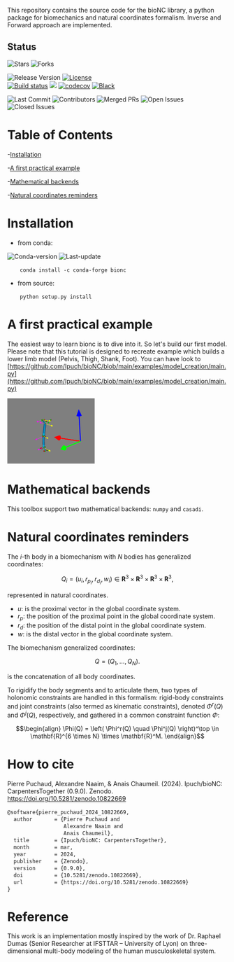
This repository contains the source code for the bioNC library, a python package for biomechanics and natural coordinates formalism.
Inverse and Forward approach are implemented.

## Status
![Stars](https://img.shields.io/github/stars/Ipuch/bioNC?style=social)
![Forks](https://img.shields.io/github/forks/Ipuch/bioNC?style=social)

![Release Version](https://img.shields.io/github/v/release/Ipuch/bioNC) <a href="https://opensource.org/licenses/MIT"><img src="https://img.shields.io/badge/license-MIT-success" alt="License"/></a>  
[![Build status](https://github.com/Ipuch/bioNC/actions/workflows/run_tests.yml/badge.svg)](https://github.com/Ipuch/bioNC/actions/) <a href="https://codeclimate.com/github/Ipuch/bioNC/maintainability"><img src="https://api.codeclimate.com/v1/badges/1f46b245f72858ae8bd5/maintainability" /></a> [![codecov](https://codecov.io/gh/ipuch/bionc/branch/main/graph/badge.svg)](https://codecov.io/gh/ipuch/bionc) [![Black](https://img.shields.io/badge/code%20style-black-000000.svg)](https://github.com/psf/black)

![Last Commit](https://img.shields.io/github/last-commit/Ipuch/bioNC)
![Contributors](https://img.shields.io/github/contributors/Ipuch/bioNC)
![Merged PRs](https://img.shields.io/github/issues-pr-closed/Ipuch/bioNC)
![Open Issues](https://img.shields.io/github/issues/Ipuch/bioNC)
![Closed Issues](https://img.shields.io/github/issues-closed/Ipuch/bioNC)


# Table of Contents

-[Installation](#installation)

-[A first practical example](#a-first-practical-example)

-[Mathematical backends](#mathematical-backends)

-[Natural coordinates reminders](#natural-coordinates-reminders)

# Installation
- from conda:

![Conda-version](https://anaconda.org/conda-forge/bionc/badges/version.svg)
![Last-update](https://anaconda.org/conda-forge/bionc/badges/latest_release_relative_date.svg)
```
    conda install -c conda-forge bionc
```
- from source:
```
    python setup.py install
```

# A first practical example
The easiest way to learn bionc is to dive into it.
So let's build our first model.
Please note that this tutorial is designed to recreate example which builds a lower limb model (Pelvis, Thigh, Shank, Foot). You can have look to [https://github.com/Ipuch/bioNC/blob/main/examples/model_creation/main.py](https://github.com/Ipuch/bioNC/blob/main/examples/model_creation/main.py)

<img src="./docs/inverse_kinematics_viz.png" alt="Inverse kinematics" width="200"/>


# Mathematical backends
This toolbox support two mathematical backends: `numpy` and `casadi`.

# Natural coordinates reminders

The $i$-th body in a biomechanism with $N$ bodies has generalized coordinates:  

```math 
Q_i = (u_{i}, r_{p_{i}}, r_{d_{i}}, w_{i}) \in \mathbf{R}^3 \times \mathbf{R}^3 \times \mathbf{R}^3 \times \mathbf{R}^3,
``` 

represented in natural coordinates. 

- $u$: is the proximal vector in the global coordinate system.
- $r_p$: the position of the proximal point in the global coordinate system.
- $r_d$:  the position of the distal point in the global coordinate system.
- $w$: is the distal vector in the global coordinate system.

The biomechanism generalized coordinates:   

```math 
Q = (Q_1, \dots, Q_N).
```
is the concatenation of all body coordinates.

To rigidify the body segments and to articulate them, two types of holonomic constraints are handled in this formalism: rigid-body constraints and joint constraints (also termed as kinematic constraints), denoted $\Phi^r(Q)$ and $\Phi^j(Q)$, respectively, and gathered in a common constraint function $\Phi$:

```math 
\begin{align}
\Phi(Q) = \left(
    \Phi^r(Q) \quad
    \Phi^j(Q)
\right)^\top
\in \mathbf{R}^{6 \times N} \times \mathbf{R}^M.
\end{align}
```

# How to cite

Pierre Puchaud, Alexandre Naaim, & Anais Chaumeil. (2024). Ipuch/bioNC: CarpentersTogether (0.9.0). Zenodo. https://doi.org/10.5281/zenodo.10822669

```
@software{pierre_puchaud_2024_10822669,
  author       = {Pierre Puchaud and
                  Alexandre Naaim and
                  Anais Chaumeil},
  title        = {Ipuch/bioNC: CarpentersTogether},
  month        = mar,
  year         = 2024,
  publisher    = {Zenodo},
  version      = {0.9.0},
  doi          = {10.5281/zenodo.10822669},
  url          = {https://doi.org/10.5281/zenodo.10822669}
}
```
# Reference

This work is an implementation mostly inspired by the work of Dr. Raphael Dumas (Senior Researcher at IFSTTAR – University of Lyon) on three-dimensional multi-body modeling of the human musculoskeletal system.
